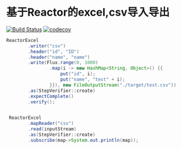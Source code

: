 # 基于Reactor的excel,csv导入导出

[![Build Status](https://travis-ci.com/hs-web/reactor-excel.svg?branch=master)](https://travis-ci.com/hs-web/reactor-excel)
[![codecov](https://codecov.io/gh/hs-web/reactor-excel/branch/master/graph/badge.svg)](https://codecov.io/gh/hs-web/reactor-excel)


```java
ReactorExcel
        .writer("csv")
        .header("id", "ID")
        .header("name", "name")
        .write(Flux.range(0, 1000)
                .map(i -> new HashMap<String, Object>() {{
                    put("id", i);
                    put("name", "test" + i);
                }}), new FileOutputStream("./target/test.csv"))
        .as(StepVerifier::create)
        .expectComplete()
        .verify();

```

```java

 ReactorExcel
        .mapReader("csv")
        .read(inputStream)
        .as(StepVerifier::create)
        .subscribe(map->System.out.println(map));

```